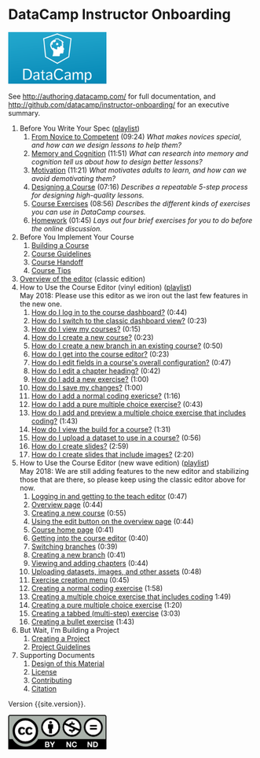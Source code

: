 ---
---
# DataCamp Instructor Onboarding

<a href="http://datacamp.com"><img src="img/datacamp.png" alt="DataCamp" width="200" /></a>

See <http://authoring.datacamp.com/> for full documentation,
and <http://github.com/datacamp/instructor-onboarding/> for an executive summary.

1.  Before You Write Your Spec ([playlist](https://www.youtube.com/playlist?list=PLjgj6kdf_snbkYNV2Q0Xzkv-DH7bedJIr))
    1.  [From Novice to Competent](https://docs.google.com/presentation/d/16d6xPyjFZ450YDr_wmQODfiKv7_eGS3L7i7Ogw36QUg/) (09:24)
        *What makes novices special, and how can we design lessons to help them?*
    2.  [Memory and Cognition](https://docs.google.com/presentation/d/1HDO9RvjceZdgP6nm1pte2H-rG_fNlRABv9B7TDhqVLQ/) (11:51)
        *What can research into memory and cognition tell us about how to design better lessons?*
    3.  [Motivation](https://docs.google.com/presentation/d/1JYLLDG_8gjyXQsQJbgKbHMRtiW13fII6NGvd198i6wU/) (11:21)
        *What motivates adults to learn, and how can we avoid demotivating them?*
    4.  [Designing a Course](https://docs.google.com/presentation/d/1tYlRUXz6qRHtHgmiLvGclJ9vCXbntxHbQ9aENtMQzEs/) (07:16)
        *Describes a repeatable 5-step process for designing high-quality lessons.*
    5.  [Course Exercises](https://docs.google.com/presentation/d/1iIp2P_otCBUbcHWSYmEu0XTSgQyqo1eqwXoBT9xIMMc/) (08:56)
        *Describes the different kinds of exercises you can use in DataCamp courses.*
    6.  [Homework](https://docs.google.com/presentation/d/1vxfxOXfx8mgQLEELAZcdACANC4Z5wfmhCSKf1TA6rk4/) (01:45)
        *Lays out four brief exercises for you to do before the online discussion.*
2.  Before You Implement Your Course
    1.  [Building a Course](./course-build.html)
    2.  [Course Guidelines](./course-guidelines.html)
    3.  [Course Handoff](./course-handoff.html)
    4.  [Course Tips](./course-tips.html)
3.  [Overview of the editor](https://www.youtube.com/watch?v=kCaVATKNubA) (classic edition)
4.  How to Use the Course Editor (vinyl edition) ([playlist](https://www.youtube.com/playlist?list=PLVhJaeRPjSX9GdSb-A_g-SnE4KcKRo2dg))
    <br/>
    May 2018: Please use this editor as we iron out the last few features in the new one.
    1.  [How do I log in to the course dashboard?](https://youtu.be/2JZ8lJ6H1ZU) (0:44)
    2.  [How do I switch to the classic dashboard view?](https://youtu.be/2wEQ9nzUqbc) (0:23)
    3.  [How do I view my courses?](https://youtu.be/JwIdFM3Ik3E) (0:15)
    4.  [How do I create a new course?](https://youtu.be/GyWGX74A61U) (0:23)
    5.  [How do I create a new branch in an existing course?](https://youtu.be/cX_b-OMkImI) (0:50)
    6.  [How do I get into the course editor?](https://youtu.be/k1uE_0j3Y4g) (0:23)
    7.  [How do I edit fields in a course's overall configuration?](https://youtu.be/LrUT-tw1uzg) (0:47)
    8.  [How do I edit a chapter heading?](https://youtu.be/gT0iSSvVjcI) (0:42)
    9.  [How do I add a new exercise?](https://youtu.be/6aTmo9UK4cs) (1:00)
    10. [How do I save my changes?](https://youtu.be/n5d-XvPY28M) (1:00)
    11. [How do I add a normal coding exericse?](/youtu.be/AudG1Eie_RA) (1:16)
    12. [How do I add a pure multiple choice exercise?](https://youtu.be/BSsxL-Fr4J8) (0:43)
    13. [How do I add and preview a multiple choice exercise that includes coding?](https://youtu.be/MxoGQzyzmZA) (1:43)
    14. [How do I view the build for a course?](https://youtu.be/FPEOmNTeFlI) (1:31)
    15. [How do I upload a dataset to use in a course?](https://youtu.be/lDrgK-YBcM4) (0:56)
    16. [How do I create slides?](https://youtu.be/9I3NePYilng) (2:59)
    16. [How do I create slides that include images?](https://youtu.be/8k_igovXBCg) (2:20)
5.  How to Use the Course Editor (new wave edition) ([playlist](https://www.youtube.com/playlist?list=PLjgj6kdf_snbe_0R4_WcFjytdhMpv6TJu))
    <br/>
    May 2018: We are still adding features to the new editor and stabilizing those that are there, so please keep using the classic editor above for now.
    1.  [Logging in and getting to the teach editor](https://www.youtube.com/watch?v=GzRksLj2YBI) (0:47)
    1.  [Overview page](https://www.youtube.com/watch?v=RQO0joS93_8) (0:44)
    1.  [Creating a new course](https://www.youtube.com/watch?v=UeegW0a6eQ8) (0:55)
    1.  [Using the edit button on the overview page](https://www.youtube.com/watch?v=z1U75SfGKu0) (0:44)
    1.  [Course home page](https://www.youtube.com/watch?v=YWvAAlNWL4o) (0:41)
    1.  [Getting into the course editor](https://www.youtube.com/watch?v=a1WsAVzFQ0M) (0:40)
    1.  [Switching branches](https://www.youtube.com/watch?v=esFIqohWhC8) (0:39)
    1.  [Creating a new branch](https://www.youtube.com/watch?v=aD1juzjfshg) (0:41)
    1.  [Viewing and adding chapters](https://www.youtube.com/watch?v=4NTmdqdT5DY) (0:44)
    1.  [Uploading datasets, images, and other assets](https://www.youtube.com/watch?v=EVh1fPJYtVM) (0:48)
    1.  [Exercise creation menu](https://www.youtube.com/watch?v=v2ZcjMRnxSc) (0:45)
    1.  [Creating a normal coding exercise](https://www.youtube.com/watch?v=5tMwLJTNolI) (1:58)
    1.  [Creating a multiple choice exercise that includes coding](https://www.youtube.com/watch?v=GbfAawStjio) 1:49)
    1.  [Creating a pure multiple choice exercise](https://www.youtube.com/watch?v=OmONv8IeJS4) (1:20)
    1.  [Creating a tabbed (multi-step) exercise](https://www.youtube.com/watch?v=pIiUJGJwNqE) (3:03)
    1.  [Creating a bullet exercise](https://www.youtube.com/watch?v=XmDLUTX0K1I) (1:43)
6.  But Wait, I'm Building a Project
    1.  [Creating a Project](./project.html)
    2.  [Project Guidelines](./project-guidelines.html)
7.  Supporting Documents
    1.  [Design of this Material](./design.html)
    2.  [License](./license.html)
    3.  [Contributing](./contributing.html)
    4.  [Citation](./citation.html)

Version {{site.version}}.

<img src="img/cc-by-nc-nd.png" alt="CC-BY-NC-ND" width="200"/>
